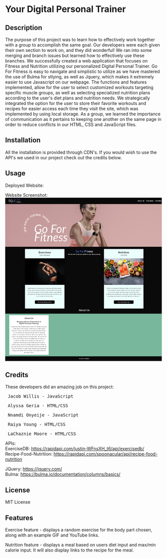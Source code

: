 # Your Digital Personal Trainer

## Description

The purpose of this project was to learn how to effectively work together with a group to accomplish the same goal. Our developers were each given their own section to work on, and they did wonderful! We ran into some merging and branch issues but learned how to effectively use these branches. 
We successfully created a web application that focuses on Fitness and Nutrition utilizing our personalized Digital Personal Trainer. Go For Fitness is easy to navigate and simplistic to utilize as we have mastered the use of Bulma for stlying, as well as Jquery, which makes it extremely easier to use Javascript on our webpage. The functions and features implemented, allow for the user to select customized workouts targeting specific muscle groups, as well as selecting specialized nutrition plans according to the user's diet plans and nutrition needs. We strategically integrated the option for the user to store their favorite workouts and recipes for easier access each time they visit the site, which was implemented by using local storage. As a group, we learned the importance of communication as it pertains to keeping one another on the same page in order to reduce conflicts in our HTML, CSS and JavaScript files.

## Installation

All the installation is provided through CDN's.
If you would wish to use the API's we used in our project check out the credits below.

## Usage

Deployed Website: 

Website Screenshot: 
![Website_Screenshot](assets/images/website%20Screenshot.png)

## Credits

These developers did an amazing job on this project:
<pre> Jacob Willis - JavaScript </pre>
<pre> Alyssa Geria - HTML/CSS </pre>
<pre> Nnamdi Onyeije - JavaScript </pre>
<pre> Raiya Young - HTML/CSS </pre>
<pre> LaChaznie Moore - HTML/CSS </pre>

APIs: <br>
ExerciseDB: https://rapidapi.com/justin-WFnsXH_t6/api/exercisedb/ <br>
Recipe-Food-Nutrition: https://rapidapi.com/spoonacular/api/recipe-food-nutrition

JQuery: https://jquery.com/ <br>
Bulma: https://bulma.io/documentation/columns/basics/

## License

MIT License

## Features

Exercise feature - displays a random exercise for the body part chosen, along with an example GIF and YouTube links.

Nutrition feature - displays a meal based on users diet input and max/min calorie input. It will also display links to the recipe for the meal.